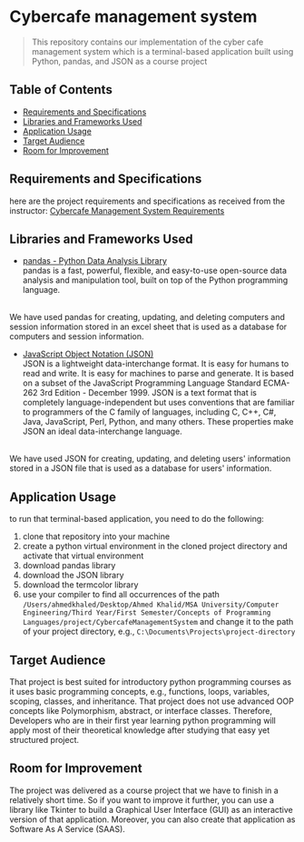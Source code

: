 # Cybercafe management system
> This repository contains our implementation of the cyber cafe management system which is a terminal-based application built using Python, pandas, and JSON as a course project

## Table of Contents
* [Requirements and Specifications](#requirements-and-specifications)
* [Libraries and Frameworks Used](#libraries-and-frameworks-used)
* [Application Usage](#application-usage)
* [Target Audience](#target-audience)
* [Room for Improvement](#room-for-improvement)

## Requirements and Specifications
here are the project requirements and specifications as received from the instructor: [Cybercafe Management System Requirements](docs/Cyper%20cafe%20management%20System.docx)

<!-- and here is the complete system analysis pdf document: [Car Rental Business System Report](Car%20Rental%20Business%20System.pdf). -->

## Libraries and Frameworks Used
- [pandas - Python Data Analysis Library](https://pandas.pydata.org)
<br>pandas is a fast, powerful, flexible, and easy-to-use open-source data analysis and manipulation tool, built on top of the Python programming language.

<br>We have used pandas for creating, updating, and deleting computers and session information stored in an excel sheet that is used as a database for computers and session information.

- [JavaScript Object Notation (JSON)](https://www.json.org/json-en.html)
<br>JSON is a lightweight data-interchange format. It is easy for humans to read and write. It is easy for machines to parse and generate. It is based on a subset of the JavaScript Programming Language Standard ECMA-262 3rd Edition - December 1999. JSON is a text format that is completely language-independent but uses conventions that are familiar to programmers of the C family of languages, including C, C++, C#, Java, JavaScript, Perl, Python, and many others. These properties make JSON an ideal data-interchange language.

<br>We have used JSON for creating, updating, and deleting users' information stored in a JSON file that is used as a database for users' information.

## Application Usage
to run that terminal-based application, you need to do the following: 
1. clone that repository into your machine
2. create a python virtual environment in the cloned project directory and activate that virtual environment
3. download pandas library
4. download the JSON library
5. download the termcolor library
6. use your compiler to find all occurrences of the path `/Users/ahmedkhaled/Desktop/Ahmed Khalid/MSA University/Computer Engineering/Third Year/First Semester/Concepts of Programming Languages/project/CybercafeManagementSystem` and change it to the path of your project directory, e.g., `C:\Documents\Projects\project-directory`

## Target Audience
That project is best suited for introductory python programming courses as it uses basic programming concepts, e.g., functions, loops, variables, scoping, classes, and inheritance. That project does not use advanced OOP concepts like Polymorphism, abstract, or interface classes. Therefore, Developers who are in their first year learning python programming will apply most of their theoretical knowledge after studying that easy yet structured project.

## Room for Improvement
The project was delivered as a course project that we have to finish in a relatively short time. So if you want to improve it further, you can use a library like Tkinter to build a Graphical User Interface (GUI) as an interactive version of that application. Moreover, you can also create that application as Software As A Service (SAAS).